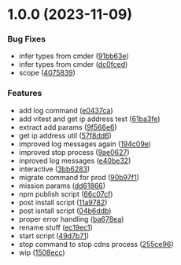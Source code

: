 # 1.0.0 (2023-11-09)

### Bug Fixes

- infer types from cmder ([91bb63e](https://github.com/wajeht/cdns/commit/91bb63e33cba4f0124970b9022fd592bc99df6ad))
- infer types from cmder ([dc0fced](https://github.com/wajeht/cdns/commit/dc0fced283e8ca1ef5903714456b22dd4189147a))
- scope ([4075839](https://github.com/wajeht/cdns/commit/4075839d47e081844bde2db07793e66e8242e13d))

### Features

- add log command ([e0437ca](https://github.com/wajeht/cdns/commit/e0437ca011c8b684b48b02ba369e40f6e794c5b5))
- add vitest and get ip address test ([61ba3fe](https://github.com/wajeht/cdns/commit/61ba3fe9a9d3cebcc26a128d6422f01b79743895))
- extract add params ([9f566e6](https://github.com/wajeht/cdns/commit/9f566e6da167bb93df805a722917b3be7ebdecbf))
- get ip address util ([57f8dd6](https://github.com/wajeht/cdns/commit/57f8dd6c1345ec1ca9ad4dd0e42a305205fb6113))
- improved log messages again ([194c09e](https://github.com/wajeht/cdns/commit/194c09e87b2d864390cc43cd08f11b801830f48c))
- improved stop process ([9ae0627](https://github.com/wajeht/cdns/commit/9ae0627bdb3f45088f7a375bc8e0e4e9f93460ee))
- inproved log messages ([e40be32](https://github.com/wajeht/cdns/commit/e40be32e5d560c2367eb2b4a7eda96c5509733b5))
- interactive ([3bb6283](https://github.com/wajeht/cdns/commit/3bb628356245b605c61560fdeada141ee5949e82))
- migrate command for prod ([90b97f1](https://github.com/wajeht/cdns/commit/90b97f1cbaee3ec74d81a07ae02582ce8fbb654e))
- mission params ([dd61866](https://github.com/wajeht/cdns/commit/dd61866119e3d00e66047f3fc0ef6dd6cbb2a4b5))
- npm publish script ([66c07cf](https://github.com/wajeht/cdns/commit/66c07cf0960585cc8fd1ba4967dfb3453c87fd31))
- post install script ([11a9782](https://github.com/wajeht/cdns/commit/11a978217dbbf03773a05ce657ead75143252908))
- post isntall script ([04b6ddb](https://github.com/wajeht/cdns/commit/04b6ddbb027111457614dfa0a5034d3e4c891cff))
- proper error handling ([ba678ea](https://github.com/wajeht/cdns/commit/ba678ea4df9f5bea6b2e29d5c7ce2039edaa4dc1))
- rename stuff ([ec19ec1](https://github.com/wajeht/cdns/commit/ec19ec1d5030e73197a6292bef811b84c74e1dad))
- start script ([49d7b71](https://github.com/wajeht/cdns/commit/49d7b71d1c0a145e37967338293bd915ac1c774f))
- stop command to stop cdns process ([255ce96](https://github.com/wajeht/cdns/commit/255ce969436a0b290601ef0ffcf7d4299c2b79cb))
- wip ([1508ecc](https://github.com/wajeht/cdns/commit/1508eccfb178549e66d1e2177677c1f259a77aab))
